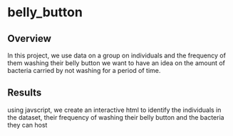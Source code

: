 # belly_button

## Overview
In this project, we use data on a group on individuals and the frequency of them washing their belly button
we want to have an idea on the amount of bacteria carried by not washing for a period of time.

## Results
using javscript, we create an interactive html to identify the individuals in the dataset, their 
frequency of washing their belly button and the bacteria they can host

